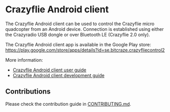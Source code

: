 # Crazyflie Android client

The Crazyflie Android client can be used to control the Crazyflie micro quadcopter from an Android device.
Connection is established using either the Crazyradio USB dongle or over Bluetooth LE (Crazyflie 2.0 only).

The Crazyflie Android client app is available in the Google Play store:
https://play.google.com/store/apps/details?id=se.bitcraze.crazyfliecontrol2

More information:

 - [Crazyflie Android client user guide](/docs/userguides/user-instructions.md)
 - [Crazyflie Android client development guide](/docs/development/android-development.md)

## Contributions

Please check the contribution guide in [CONTRIBUTING.md](CONTRIBUTING.md).
